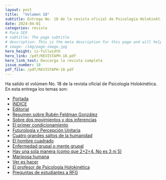 ```yaml
---
layout: post
title:  "Volumen 18"
subtitle: Entrega No. 18 de la revista oficial de Psicología Holokinética
date: 2024-04-01
categories: revista
# Para SEO
# subtitle: The page subtitle
# description: This is the meta description for this page and will help it appear in search engines
# image: /img/page-image.jpg
hero_height: is-fullwidth
hero_link: /pdf/REVISTAPH-18.pdf
hero_link_text: Descarga la revista completa
issue_number: 18
pdf_file: /pdf/REVISTAPH-18.pdf
---
```


Ha salido el volúmen No. 18 de la revista oficial de Psicología Holokinética. 
En esta entrega los temas son:


- [Portada](/pdf/REVISTAPH-18.pdf#page=1)
- [ÍNDICE](/pdf/REVISTAPH-18.pdf#page=3)
- [Editorial](/pdf/REVISTAPH-18.pdf#page=4)
- [Resumen sobre Rubén Feldman González](/pdf/REVISTAPH-18.pdf#page=5)
- [Sobre dos movimientos y dos inferencias](/pdf/REVISTAPH-18.pdf#page=7)
- [El primer condicionamiento](/pdf/REVISTAPH-18.pdf#page=15)
- [Futurología y Percepción Unitaria](/pdf/REVISTAPH-18.pdf#page=19)
- [Cuatro grandes saltos de la humanidad](/pdf/REVISTAPH-18.pdf#page=21)
- [El hombre cuadrado](/pdf/REVISTAPH-18.pdf#page=22)
- [Enfermedad grupal o mente grupal](/pdf/REVISTAPH-18.pdf#page=23)
- [Hay una sola manera (como que 2+2=4. No es 3 ni 5)](/pdf/REVISTAPH-18.pdf#page=30)
- [Mariposa humana](/pdf/REVISTAPH-18.pdf#page=31)
- [Ver es hacer](/pdf/REVISTAPH-18.pdf#page=32)
- [El profesor de Psicología Holokinética](/pdf/REVISTAPH-18.pdf#page=34)
- [Preguntas de estudiantes a RFG](/pdf/REVISTAPH-18.pdf#page=36)

